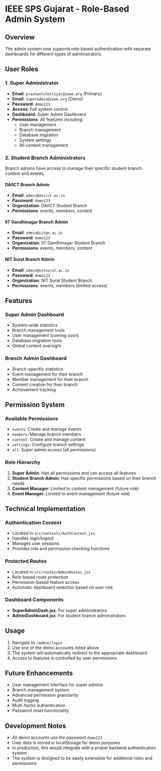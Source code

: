 # IEEE SPS Gujarat - Role-Based Admin System

## Overview
The admin system now supports role-based authentication with separate dashboards for different types of administrators.

## User Roles

### 1. Super Administrator
- **Email**: `prashantchettiyar@ieee.org` (Primary)
- **Email**: `superadmin@ieee.org` (Demo)
- **Password**: `demo123`
- **Access**: Full system control
- **Dashboard**: Super Admin Dashboard
- **Permissions**: All features including:
  - User management
  - Branch management
  - Database migration
  - System settings
  - All content management

### 2. Student Branch Administrators
Branch admins have access to manage their specific student branch content and events.

#### DAIICT Branch Admin
- **Email**: `admin@daiict.ac.in`
- **Password**: `demo123`
- **Organization**: DAIICT Student Branch
- **Permissions**: events, members, content

#### IIT Gandhinagar Branch Admin
- **Email**: `admin@iitgn.ac.in`
- **Password**: `demo123`
- **Organization**: IIT Gandhinagar Student Branch
- **Permissions**: events, members, content

#### NIT Surat Branch Admin
- **Email**: `admin@nitsurat.ac.in`
- **Password**: `demo123`
- **Organization**: NIT Surat Student Branch
- **Permissions**: events, members (limited access)

## Features

### Super Admin Dashboard
- System-wide statistics
- Branch management tools
- User management (coming soon)
- Database migration tools
- Global content oversight

### Branch Admin Dashboard
- Branch-specific statistics
- Event management for their branch
- Member management for their branch
- Content creation for their branch
- Achievement tracking

## Permission System

### Available Permissions
- `events`: Create and manage events
- `members`: Manage branch members
- `content`: Create and manage content
- `settings`: Configure branch settings
- `all`: Super admin access (all permissions)

### Role Hierarchy
1. **Super Admin**: Has all permissions and can access all features
2. **Student Branch Admin**: Has specific permissions based on their branch needs
3. **Content Manager**: Limited to content management (future role)
4. **Event Manager**: Limited to event management (future role)

## Technical Implementation

### Authentication Context
- Located in `src/contexts/AuthContext.jsx`
- Handles login/logout
- Manages user sessions
- Provides role and permission checking functions

### Protected Routes
- Located in `src/routes/AdminRoutes.jsx`
- Role-based route protection
- Permission-based feature access
- Automatic dashboard selection based on user role

### Dashboard Components
- **SuperAdminDash.jsx**: For super administrators
- **AdminDashboard.jsx**: For student branch administrators

## Usage

1. Navigate to `/admin/login`
2. Use one of the demo accounts listed above
3. The system will automatically redirect to the appropriate dashboard
4. Access to features is controlled by user permissions

## Future Enhancements

- User management interface for super admins
- Branch management system
- Advanced permission granularity
- Audit logging
- Multi-factor authentication
- Password reset functionality

## Development Notes

- All demo accounts use the password `demo123`
- User data is stored in localStorage for demo purposes
- In production, this would integrate with a proper backend authentication system
- The system is designed to be easily extensible for additional roles and permissions